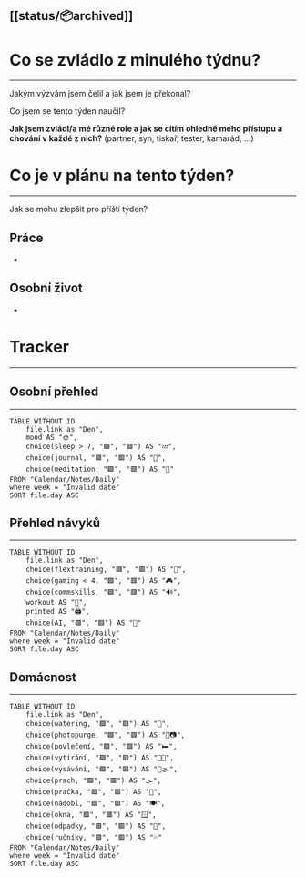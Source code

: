 [[status/📦archived]] 
---
# Co se zvládlo z minulého týdnu?
---
Jakým výzvám jsem čelil a jak jsem je překonal?

Co jsem se tento týden naučil?

**Jak jsem zvládl/a mé různé role a jak se cítím ohledně mého přístupu a chování v každé z nich?** (partner, syn, tiskař, tester, kamarád, ...)

# Co je v plánu na tento týden?
---
Jak se mohu zlepšit pro příští týden?

## Práce
- 

## Osobní život
- 

# Tracker
---

## Osobní přehled
---

```dataview  
TABLE WITHOUT ID  
	file.link as "Den",   
	mood AS "🌞",
	choice(sleep > 7, "🟩", "🟥") AS "💤", 
	choice(journal, "🟩", "🟥") AS "📓",
	choice(meditation, "🟩", "🟥") AS "🧘" 
FROM "Calendar/Notes/Daily"
where week = "Invalid date"
SORT file.day ASC  
```
## Přehled návyků 
---
```dataview  
TABLE WITHOUT ID  
	file.link as "Den",   
	choice(flextraining, "🟩", "🟥") AS "🤸",
	choice(gaming < 4, "🟩", "🟥") AS "🎮", 
	choice(commskills, "🟩", "🟥") AS "🔊",
	workout AS "💪", 
	printed AS "🖨️",
	choice(AI, "🟩", "🟥") AS "🤖" 
FROM "Calendar/Notes/Daily"
where week = "Invalid date"
SORT file.day ASC  
```
## Domácnost
---
```dataview  
TABLE WITHOUT ID  
	file.link as "Den",   
	choice(watering, "🟩", "🟥") AS "🌻",
	choice(photopurge, "🟩", "🟥") AS "🛑📷",
	choice(povlečení, "🟩", "🟥") AS "🛏️",
	choice(vytírání, "🟩", "🟥") AS "🧹💦",
	choice(vysávání, "🟩", "🟥") AS "🧹🌫️",
	choice(prach, "🟩", "🟥") AS "🌫️",
	choice(pračka, "🟩", "🟥") AS "🫧",
	choice(nádobí, "🟩", "🟥") AS "🍽️",	
	choice(okna, "🟩", "🟥") AS "🪟",
	choice(odpadky, "🟩", "🟥") AS "🚮",
	choice(ručníky, "🟩", "🟥") AS "💦"
FROM "Calendar/Notes/Daily"
where week = "Invalid date"
SORT file.day ASC  
```



